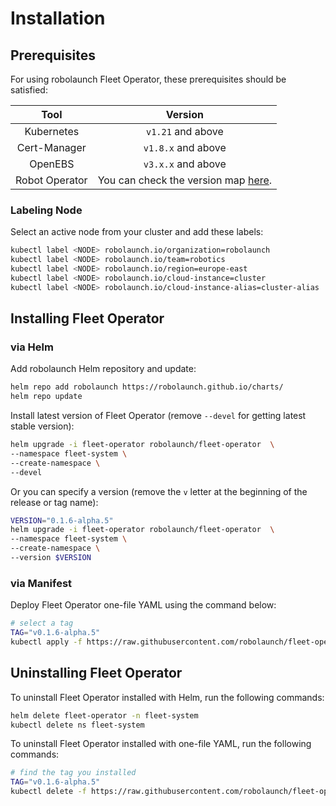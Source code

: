# Installation

## Prerequisites

For using robolaunch Fleet Operator, these prerequisites should be satisfied:

|     Tool     |       Version      |
|:------------:|:------------------:|
|  Kubernetes  |  `v1.21` and above |
| Cert-Manager | `v1.8.x` and above |
|    OpenEBS   | `v3.x.x` and above |
|    Robot Operator   | You can check the version map [here](). |

### Labeling Node

Select an active node from your cluster and add these labels:

```bash
kubectl label <NODE> robolaunch.io/organization=robolaunch
kubectl label <NODE> robolaunch.io/team=robotics
kubectl label <NODE> robolaunch.io/region=europe-east
kubectl label <NODE> robolaunch.io/cloud-instance=cluster
kubectl label <NODE> robolaunch.io/cloud-instance-alias=cluster-alias
```

## Installing Fleet Operator

### via Helm

Add robolaunch Helm repository and update:

```bash
helm repo add robolaunch https://robolaunch.github.io/charts/
helm repo update
```

Install latest version of Fleet Operator (remove `--devel` for getting latest stable version):

```bash
helm upgrade -i fleet-operator robolaunch/fleet-operator  \
--namespace fleet-system \
--create-namespace \
--devel
```

Or you can specify a version (remove the `v` letter at the beginning of the release or tag name):

```bash
VERSION="0.1.6-alpha.5"
helm upgrade -i fleet-operator robolaunch/fleet-operator  \
--namespace fleet-system \
--create-namespace \
--version $VERSION
```

### via Manifest

Deploy Fleet Operator one-file YAML using the command below:

```bash
# select a tag
TAG="v0.1.6-alpha.5"
kubectl apply -f https://raw.githubusercontent.com/robolaunch/fleet-operator/$TAG/hack/deploy/manifests/fleet_operator.yaml
```

## Uninstalling Fleet Operator

To uninstall Fleet Operator installed with Helm, run the following commands:

```bash
helm delete fleet-operator -n fleet-system
kubectl delete ns fleet-system
```

To uninstall Fleet Operator installed with one-file YAML, run the following commands:
```bash
# find the tag you installed
TAG="v0.1.6-alpha.5"
kubectl delete -f https://raw.githubusercontent.com/robolaunch/fleet-operator/$TAG/hack/deploy/manifests/fleet_operator.yaml
```
